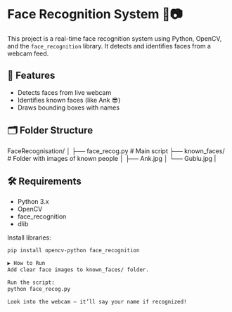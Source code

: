 # Face Recognition System 👤📷

This project is a real-time face recognition system using Python, OpenCV, and the `face_recognition` library. It detects and identifies faces from a webcam feed.

## 🔧 Features

- Detects faces from live webcam
- Identifies known faces (like Ank 😎)
- Draws bounding boxes with names

## 🗂 Folder Structure

FaceRecognisation/
│
├── face_recog.py # Main script
├── known_faces/ # Folder with images of known people
│ ├── Ank.jpg
│ └── Gublu.jpg
|

## 🛠 Requirements

- Python 3.x
- OpenCV
- face_recognition
- dlib

Install libraries:

```bash
pip install opencv-python face_recognition

▶️ How to Run
Add clear face images to known_faces/ folder.

Run the script:
python face_recog.py

Look into the webcam — it’ll say your name if recognized!